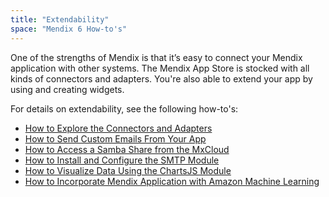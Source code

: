 ```yaml
---
title: "Extendability"
space: "Mendix 6 How-to's"
---
```


One of the strengths of Mendix is that it’s easy to connect your Mendix application with other systems. The Mendix App Store is stocked with all kinds of connectors and adapters. You're also able to extend your app by using and creating widgets.

For details on extendability, see the following how-to's:

* [How to Explore the Connectors and Adapters](/howto6/explore-the-connectors-and-adapters)
* [How to Send Custom Emails From Your App](/howto6/send-custom-emails-from-your-app)
* [How to Access a Samba Share from the MxCloud](/howto6/access-a-samba-share-from-the-mxcloud)
* [How to Install and Configure the SMTP Module](/howto6/install-and-configure-the-smtp-module)
* [How to Visualize Data Using the ChartsJS Module](/howto6/visualize-data-using-the-chartsjs-module)
* [How to Incorporate Mendix Application with Amazon Machine Learning](/howto6/how-to-incorporate-mendix-application-with-amazon-machine-learning)